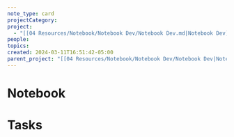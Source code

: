 ```yaml
---
note_type: card
projectCategory: 
project:
  - "[[04 Resources/Notebook/Notebook Dev/Notebook Dev.md|Notebook Dev]]"
people: 
topics: 
created: 2024-03-11T16:51:42-05:00
parent_project: "[[04 Resources/Notebook/Notebook Dev/Notebook Dev|Notebook Dev]]"
---
```

# Notebook

# Tasks


